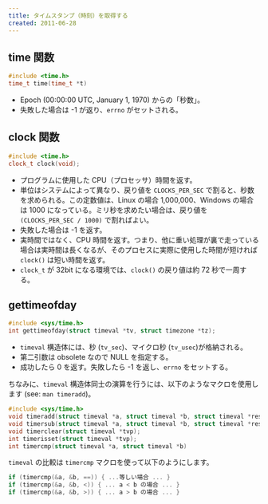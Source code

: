 ```yaml
---
title: タイムスタンプ（時刻）を取得する
created: 2011-06-28
---
```


time 関数
----

~~~ cpp
#include <time.h>
time_t time(time_t *t)
~~~

* Epoch (00:00:00 UTC, January 1, 1970) からの「秒数」。
* 失敗した場合は -1 が返り、`errno` がセットされる。

clock 関数
----

~~~ cpp
#include <time.h>
clock_t clock(void);
~~~

* プログラムに使用した CPU（プロセッサ）時間を返す。
* 単位はシステムによって異なり、戻り値を `CLOCKS_PER_SEC` で割ると、秒数を求められる。この定数値は、Linux の場合 1,000,000、Windows の場合は 1000 になっている。ミリ秒を求めたい場合は、戻り値を `(CLOCKS_PER_SEC / 1000)` で割ればよい。
* 失敗した場合は -1 を返す。
* 実時間ではなく、CPU 時間を返す。つまり、他に重い処理が裏で走っている場合は実時間は長くなるが、そのプロセスに実際に使用した時間が短ければ `clock()` は短い時間を返す。
* `clock_t` が 32bit になる環境では、`clock()` の戻り値は約 72 秒で一周する。


gettimeofday
----

~~~ cpp
#include <sys/time.h>
int gettimeofday(struct timeval *tv, struct timezone *tz);
~~~

* `timeval` 構造体には、秒 (`tv_sec`)、マイクロ秒 (`tv_usec`)が格納される。
* 第二引数は obsolete なので NULL を指定する。
* 成功したら 0 を返す。失敗したら -1 を返し、`errno` をセットする。

ちなみに、`timeval` 構造体同士の演算を行うには、以下のようなマクロを使用します (see: `man timeradd`)。

~~~ cpp
#include <sys/time.h>
void timeradd(struct timeval *a, struct timeval *b, struct timeval *res);
void timersub(struct timeval *a, struct timeval *b, struct timeval *res);
void timerclear(struct timeval *tvp);
int timerisset(struct timeval *tvp);
int timercmp(struct timeval *a, struct timeval *b)
~~~

`timeval` の比較は `timercmp` マクロを使って以下のようにします。

~~~ cpp
if (timercmp(&a, &b, ==)) { ...等しい場合 ... }
if (timercmp(&a, &b, <)) { ... a < b の場合 ... }
if (timercmp(&a, &b, >)) { ... a > b の場合 ... }
~~~

